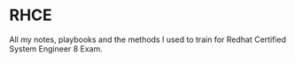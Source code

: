 # RHCE
All my notes, playbooks and the methods I used to train for Redhat Certified System Engineer 8 Exam.
